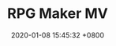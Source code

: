 ---
layout: post
title:  "RPG Maker MV "
date:   2020-01-08 15:45:32 +0800
categories: note
published: false
---